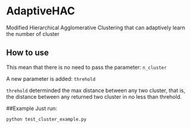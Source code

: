 # AdaptiveHAC
Modified Hierarchical Agglomerative Clustering that can adaptively learn the number of cluster

## How to use
This mean that there is no need to pass the parameter: `n_cluster`

A new parameter is added: `threhold`

`threhold` determinded the max distance between any two cluster, that is, the distance between any returned two cluster in no less than threhold.

##Example
Just run:

```
python test_cluster_example.py
```
